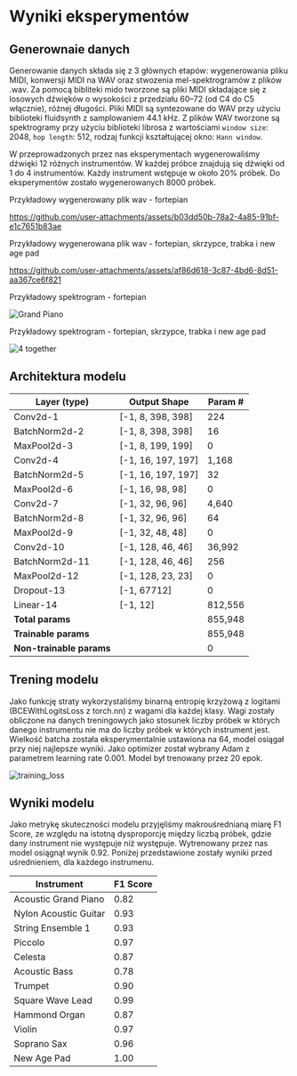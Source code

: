 # Wyniki eksperymentów
## Generownaie danych
Generowanie danych składa się z 3 głównych etapów: wygenerowania pliku MIDI, konwersji MIDI na WAV oraz stwozenia mel-spektrogramów z plików .wav. 
Za pomocą bibliteki mido tworzone są pliki MIDI składające się z losowych dźwięków o wysokości z przedziału 60–72 (od C4 do C5 włącznie), różnej długości.
Pliki MIDI są syntezowane do WAV przy użyciu biblioteki fluidsynth z samplowaniem 44.1 kHz.
Z plików WAV tworzone są spektrogramy przy użyciu biblioteki librosa z wartościami `window size`: 2048, `hop length`: 512, rodzaj funkcji kształtującej okno: `Hann window`.

W przeprowadzonych przez nas eksperymentach wygenerowaliśmy dźwięki 12 różnych instrumentów. W każdej próbce znajdują się dźwięki od 1 do 4 instrumentów.
Każdy instrument wstępuje w około 20% próbek. Do eksperymentów zostało wygenerowanych 8000 próbek.

Przykładowy wygenerowany plik wav - fortepian


https://github.com/user-attachments/assets/b03dd50b-78a2-4a85-91bf-e1c7651b83ae

Przykładowy wygenerowana plik wav - fortepian, skrzypce, trabka i new age pad


https://github.com/user-attachments/assets/af86d618-3c87-4bd6-8d51-aa367ce6f821

Przykładowy spektrogram - fortepian

![Grand Piano](https://github.com/user-attachments/assets/3b222643-3888-43b9-870c-5e747814415d)

Przykładowy spektrogram - fortepian, skrzypce, trabka i new age pad

![4 together](https://github.com/user-attachments/assets/54a76c72-9c99-43d4-bacd-7b9bdc9d6a75)

## Architektura modelu

| Layer (type)      | Output Shape          | Param #   |
|-------------------|-----------------------|-----------|
| Conv2d-1          | [-1, 8, 398, 398]    | 224       |
| BatchNorm2d-2     | [-1, 8, 398, 398]    | 16        |
| MaxPool2d-3       | [-1, 8, 199, 199]    | 0         |
| Conv2d-4          | [-1, 16, 197, 197]   | 1,168     |
| BatchNorm2d-5     | [-1, 16, 197, 197]   | 32        |
| MaxPool2d-6       | [-1, 16, 98, 98]     | 0         |
| Conv2d-7          | [-1, 32, 96, 96]     | 4,640     |
| BatchNorm2d-8     | [-1, 32, 96, 96]     | 64        |
| MaxPool2d-9       | [-1, 32, 48, 48]     | 0         |
| Conv2d-10         | [-1, 128, 46, 46]    | 36,992    |
| BatchNorm2d-11    | [-1, 128, 46, 46]    | 256       |
| MaxPool2d-12      | [-1, 128, 23, 23]    | 0         |
| Dropout-13        | [-1, 67712]          | 0         |
| Linear-14         | [-1, 12]             | 812,556   |
| **Total params** |                       | 855,948   |
| **Trainable params** |                    | 855,948   |
| **Non-trainable params** |               | 0         |

## Trening modelu

Jako funkcję straty wykorzystaliśmy binarną entropię krzyżową z logitami (BCEWithLogitsLoss z torch.nn) z wagami dla każdej klasy. Wagi zostały obliczone na danych treningowych jako stosunek liczby próbek w których danego instrumentu nie ma do liczby próbek w których instrument jest.
Wielkość batcha została eksperymentalnie ustawiona na 64, model osiągał przy niej najlepsze wyniki. Jako optimizer został wybrany Adam z parametrem learning rate 0.001. Model był trenowany przez 20 epok. 

![training_loss](https://github.com/user-attachments/assets/875a24a0-733b-4039-a309-7fad8184e543)


## Wyniki modelu
Jako metrykę skuteczności modelu przyjęliśmy makrouśrednianą miarę F1 Score, ze względu na istotną dysproporcję między liczbą próbek, gdzie dany instrument nie występuje niż występuje. Wytrenowany przez nas model osiągnął wynik 0.92. Poniżej przedstawione zostały wyniki przed uśrednieniem, dla każdego instrumenu.

| Instrument              | F1 Score |
|-------------------------|----------|
| Acoustic Grand Piano    | 0.82     |
| Nylon Acoustic Guitar   | 0.93     |
| String Ensemble 1       | 0.93     |
| Piccolo                 | 0.97     |
| Celesta                 | 0.87     |
| Acoustic Bass           | 0.78     |
| Trumpet                 | 0.90     |
| Square Wave Lead        | 0.99     |
| Hammond Organ           | 0.87     |
| Violin                  | 0.97     |
| Soprano Sax             | 0.96     |
| New Age Pad             | 1.00     |
